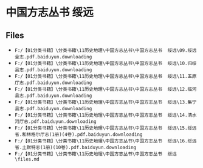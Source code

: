 # 中国方志丛书  绥远

## Files

- `F:/【01分类书籍】\分类书籍\11历史地理\中国方志丛书\中国方志丛书  绥远\09.绥远全志.pdf.baiduyun.downloading`
- `F:/【01分类书籍】\分类书籍\11历史地理\中国方志丛书\中国方志丛书  绥远\10.归绥县志.pdf.baiduyun.downloading`
- `F:/【01分类书籍】\分类书籍\11历史地理\中国方志丛书\中国方志丛书  绥远\11.五原厅志.pdf.baiduyun.downloading`
- `F:/【01分类书籍】\分类书籍\11历史地理\中国方志丛书\中国方志丛书  绥远\12.临河县志.pdf.baiduyun.downloading`
- `F:/【01分类书籍】\分类书籍\11历史地理\中国方志丛书\中国方志丛书  绥远\13.集宁县志.pdf.baiduyun.downloading`
- `F:/【01分类书籍】\分类书籍\11历史地理\中国方志丛书\中国方志丛书  绥远\14.清水河厅志.pdf.baiduyun.downloading`
- `F:/【01分类书籍】\分类书籍\11历史地理\中国方志丛书\中国方志丛书  绥远\15.绥远省.和林格尔厅志(1册)(4卷).pdf.baiduyun.downloading`
- `F:/【01分类书籍】\分类书籍\11历史地理\中国方志丛书\中国方志丛书  绥远\16.绥远省.土默特志(1册)(10卷).pdf.baiduyun.downloading`
- `F:/【01分类书籍】\分类书籍\11历史地理\中国方志丛书\中国方志丛书  绥远\files.md`
